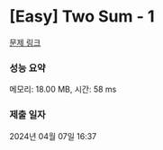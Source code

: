 # [Easy] Two Sum - 1 

[문제 링크](https://leetcode.com/problems/two-sum/) 

### 성능 요약

메모리: 18.00 MB, 시간: 58 ms

### 제출 일자

2024년 04월 07일 16:37
